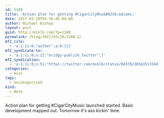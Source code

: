 ```yaml
---
id: 1188
title: 'Action plan for getting #CigarCityMus&#8230;&diams;'
date: 2017-03-20T05:56:05-04:00
author: Michael Bishop
layout: post
guid: http://miklb.com/?p=1188
permalink: /blog/2017/03/20/1188-2/
mf2_cite:
  - 'a:1:{s:6:"author";a:0:{}}'
mf2_syndicate-to:
  - 'a:1:{i:0;s:22:"bridgy-publish_twitter";}'
mf2_syndication:
  - 'a:1:{i:0;s:51:"https://twitter.com/miklb/status/843702365635133441";}'
categories:
  - misc
tags:
  - Uncategorized
kind:
  - Note
---
```

Action plan for getting #CigarCityMusic launched started. Basic development mapped out. Tomorrow it's ass kickin' time.